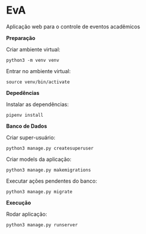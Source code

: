 # EvA

Aplicação web para o controle de eventos acadêmicos  

**Preparação**

Criar ambiente virtual:  

```
python3 -m venv venv
```

Entrar no ambiente virtual:  

```
source venv/bin/activate
```

**Depedências**

Instalar as dependências:  

```
pipenv install
```

**Banco de Dados**

Criar super-usuário:

```
python3 manage.py createsuperuser
```

Criar models da aplicação:

```
python3 manage.py makemigrations
```

Executar ações pendentes do banco:

```
python3 manage.py migrate
```

**Execução**

Rodar aplicação:  

```
python3 manage.py runserver
```
